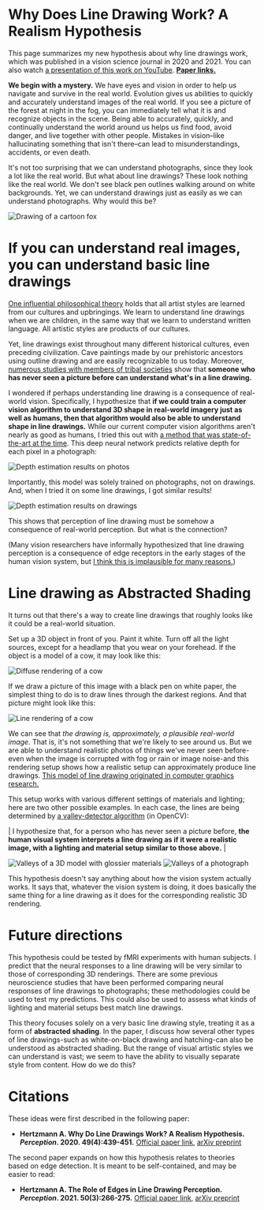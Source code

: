 # Why Does Line Drawing Work? A Realism Hypothesis

This page summarizes my new hypothesis about why line drawings work, which was published in a vision science journal in 2020 and 2021. You can also watch [a presentation of this work on YouTube](https://www.youtube.com/watch?v=FxrwJFjGyP4).  <a href="#citations"><b>Paper links.</b></a>

**We begin with a mystery.** We have eyes and vision in order to help us navigate and survive in the real world. Evolution gives us abilities to quickly and accurately understand images of the real world. If you see a picture of the forest at night in the fog, you can immediately tell what it is and recognize objects in the scene. Being able to accurately, quickly, and continually understand the world around us helps us find food, avoid danger, and live together with other people.  Mistakes in vision–like hallucinating something that isn't there–can lead to misunderstandings, accidents, or even death.

It's not too surprising that we can understand photographs, since they look a lot like the real world. But what about line drawings? These look nothing like the real world. We don't see black pen outlines walking around on white backgrounds.  Yet, we can understand drawings just as easily as we can understand photographs. Why would this be?

![Drawing of a cartoon fox](/images/howtodraw/fox.jpg)


If you can understand real images, you can understand basic line drawings
=====

[One influential philosophical theory](https://en.wikipedia.org/wiki/Languages_of_Art) holds that all artist styles are learned from our cultures and upbringings.  We learn to understand line drawings when we are children, in the same way that we learn to understand written language. All artistic styles are products of our cultures.

Yet, line drawings exist throughout many different historical cultures, even preceding civilization. Cave paintings made by our prehistoric ancestors using outline drawing and are easily recognizable to us today. Moreover, [numerous studies with members of tribal societies](https://journals.sagepub.com/doi/10.1068/p040391) show that **someone who has never seen a picture before can understand what's in a line drawing.**

I wondered if perhaps understanding line drawing is a consequence of real-world vision. Specifically, I hypothesize that **if we could train a computer vision algorithm to understand 3D shape in real-world imagery just as well as humans, then that algorithm would also be able to understand shape in line drawings.**  While our current computer vision algorithms aren't nearly as good as humans, I tried this out with [a method that was state-of-the-art at the time](https://arxiv.org/abs/1907.01341v1). This deep neural network predicts relative depth for each pixel in a photograph:

![Depth estimation results on photos](/images/howtodraw/midas-real2.jpg)

Importantly, this model was solely trained on photographs, not on drawings. And, when I tried it on some line drawings, I got similar results!

![Depth estimation results on drawings](/images/howtodraw/midas-drawing.jpg)

This shows that perception of line drawing must be somehow a consequence of real-world perception. But what is the connection?

(Many vision researchers have informally hypothesized that line drawing perception is a consequence of edge receptors in the early stages of the human vision system, but [I think this is implausible for many reasons.](/2020/04/19/lines-as-edges.html))


Line drawing as Abstracted Shading
=====

It turns out that there's a way to create line drawings that roughly looks like it could be a real-world situation.

Set up a 3D object in front of you. Paint it white. Turn off all the light sources, except for a headlamp that you wear on your forehead. If the object is a model of a cow, it may look like this:

![Diffuse rendering of a cow](/images/howtodraw/cow_diffuse-sm.jpg)

If we draw a picture of this image with a black pen on white paper, the simplest thing to do is to draw lines through the darkest regions. And that picture might look like this:

![Line rendering of a cow](/images/howtodraw/cow_thick.jpg)

We can see that _the drawing is, approximately, a plausible real-world image._ That is, it's not something that we're likely to see around us. But we are able to understand realistic photos of things we've never seen before-even when the image is corrupted with fog or rain or image noise-and this rendering setup shows how a realistic setup can approximately produce line drawings. [This model of line drawing originated in computer graphics research.](/2020/09/13/how-to-draw-pictures-suggestive-contours.html)

This setup works with various different settings of materials and lighting; here are two other possible examples. In each case, the lines are being determined by [a valley-detector algorithm]() (in OpenCV):



| I hypothesize that, for a person who has never seen a picture before, **the human visual system interprets a line drawing as if it were a realistic image, with a lighting and material setup similar to those above.** |


![Valleys of a 3D model with glossier materials](/images/howtodraw/david_valleys.jpg)
![Valleys of a photograph](/images/howtodraw/photo_valleys.jpg)

This hypothesis doesn't say anything about how the vision system actually works. It says that, whatever the vision system is doing, it does basically the same thing for a line drawing as it does for the corresponding realistic 3D rendering.



Future directions
====

This hypothesis could be tested by fMRI experiments with human subjects. I predict that the neural responses to a line drawing will be very similar to those of corresponding 3D renderings. There are some previous neuroscience studies that have been performed comparing neural responses of line drawings to photographs; these methodologies could be used to test my predictions. This could also be used to assess what kinds of lighting and material setups best match line drawings.

This theory focuses solely on a very basic line drawing style, treating it as a form of **abstracted shading**. In the paper, I discuss how several other types of line drawings-such as white-on-black drawing and hatching-can also be understood as abstracted shading. But the range of visual artistic styles we can understand is vast; we seem to have the ability to visually separate style from content. How do we do this?

<a name="citations">
	
Citations
=====

These ideas were first described in the following paper:

* **Hertzmann A. Why Do Line Drawings Work? A Realism Hypothesis. _Perception_. 2020. 49(4):439-451.** [Official paper link](https://journals.sagepub.com/doi/abs/10.1177/0301006620908207?journalCode=peca), [arXiv preprint](https://arxiv.org/abs/2002.06260)

The second paper expands on how this hypothesis relates to theories based on edge detection. It is meant to be self-contained, and may be easier to read:

* **Hertzmann A. The Role of Edges in Line Drawing Perception. _Perception_. 2021. 50(3):266-275.** [Official paper link](https://journals.sagepub.com/doi/abs/10.1177/0301006621994407?journalCode=peca), [arXiv preprint](https://arxiv.org/abs/2101.09376)